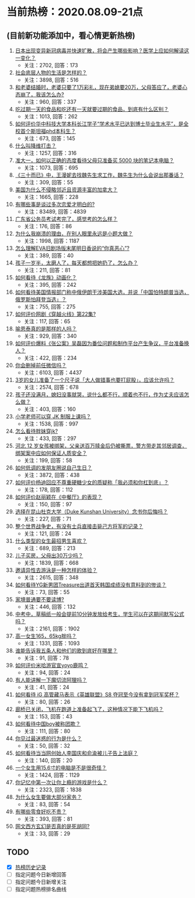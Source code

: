 # 当前热榜：2020.08.09-21点
## (目前新功能添加中，看心情更新热榜)
1. [日本出现变异新冠病毒并快速扩散，将会产生哪些影响？医学上应如何解读这一变化？](https://www.zhihu.com/question/412985012)
    * 关注：2702, 回答：173
2. [社会底层人物的生活是怎样的？](https://www.zhihu.com/question/300318574)
    * 关注：3898, 回答：516
3. [和老婆结婚时，老婆只要了1万彩礼，现在弟媳要20万，父母答应了，老婆心态崩了，我该怎么办?](https://www.zhihu.com/question/412575928)
    * 关注：960, 回答：337
4. [吃过期一天的食品和吃还有一天就要过期的食品，到底有什么区别？](https://www.zhihu.com/question/407597448)
    * 关注：1013, 回答：262
5. [如何评价华中科技大学本科长江学子“学术水平已达到博士毕业生水平”，是全校首个斯坦福phd本科生？](https://www.zhihu.com/question/412866461)
    * 关注：673, 回答：145
6. [什么叫降维打击？](https://www.zhihu.com/question/358755951)
    * 关注：1257, 回答：316
7. [准大一，如何以正确的态度看待父母只准备买 5000 块的笔记本电脑？](https://www.zhihu.com/question/412481856)
    * 关注：1073, 回答：695
8. [《三十而已》中，王漫妮去找魏先生求工作，魏先生为什么会说出那番话？](https://www.zhihu.com/question/411976062)
    * 关注：309, 回答：55
9. [美国为什么不侵略邻近且资源丰富的加拿大？](https://www.zhihu.com/question/21685448)
    * 关注：1665, 回答：228
10. [有哪些事是谈过多次恋爱才明白的?](https://www.zhihu.com/question/55783301)
    * 关注：83489, 回答：4839
11. [广东省公务员考试考完了，感觉考的怎么样？](https://www.zhihu.com/question/413039858)
    * 关注：176, 回答：86
12. [为什么我崩溃的理由，在别人眼里永远是小题大做？](https://www.zhihu.com/question/401394586)
    * 关注：1998, 回答：1187
13. [怎么理解EVA旧剧场版末尾明日香说的“你真恶心”?](https://www.zhihu.com/question/358233997)
    * 关注：389, 回答：40
14. [孩子一岁半，太磨人了，每天都想把她扔了，怎么办？](https://www.zhihu.com/question/412200219)
    * 关注：211, 回答：81
15. [如何看待《龙族》动画化？](https://www.zhihu.com/question/412835704)
    * 关注：395, 回答：242
16. [如何看待美国情报部门称中俄伊朗干涉美国大选，并说「中国怕特朗普当选，俄罗斯怕拜登当选」？](https://www.zhihu.com/question/412941416)
    * 关注：755, 回答：275
17. [如何评价网剧《穿越火线》第22集?](https://www.zhihu.com/question/412906839)
    * 关注：117, 回答：65
18. [喻恩泰真的是那样的人吗？](https://www.zhihu.com/question/403155554)
    * 关注：929, 回答：340
19. [如何评价爆料《张公案》吴磊因为番位问题和制作平台产生争议，平台准备换人？](https://www.zhihu.com/question/412831503)
    * 关注：422, 回答：234
20. [你会删掉前任微信吗？](https://www.zhihu.com/question/351664144)
    * 关注：6103, 回答：4437
21. [3岁的女儿准备了一个尺子说「大人做错事也要打屁股」，应该允许吗？](https://www.zhihu.com/question/403034146)
    * 关注：2574, 回答：678
22. [孩子还没满月，媳妇没事就哭，说什么都不行，顺着也不行，作为丈夫应该怎么做？](https://www.zhihu.com/question/411903191)
    * 关注：403, 回答：160
23. [小学老师可以穿 JK 制服上课吗？](https://www.zhihu.com/question/405497367)
    * 关注：1538, 回答：997
24. [怎么看待胖妹穿jk?](https://www.zhihu.com/question/402032067)
    * 关注：433, 回答：297
25. [河北 12 岁女孩被绑架，父亲送百万赎金后仍被撕票，警方带走其邻居调查，绑架案中应如何保证人质安全？](https://www.zhihu.com/question/413028905)
    * 关注：199, 回答：58
26. [如何低调的发朋友圈说自己生日？](https://www.zhihu.com/question/295349304)
    * 关注：3872, 回答：438
27. [如何评价杨迪回应不尊重硬糖少女的质疑称「我必须和你杠到底」？](https://www.zhihu.com/question/413004215)
    * 关注：178, 回答：112
28. [如何评价赵丽颖在《中餐厅》的表现？](https://www.zhihu.com/question/411431074)
    * 关注：150, 回答：97
29. [选择在昆山杜克大学（Duke Kunshan University）念书你后悔吗？](https://www.zhihu.com/question/395825084)
    * 关注：227, 回答：71
30. [整个世界战争史，有没有士兵直接击毙己方将军的记录？](https://www.zhihu.com/question/278660130)
    * 关注：121, 回答：24
31. [什么类型的女生最招男生喜欢？](https://www.zhihu.com/question/410755157)
    * 关注：689, 回答：213
32. [儿子买房，父母出30万少吗？](https://www.zhihu.com/question/412413830)
    * 关注：1839, 回答：668
33. [邀请异性去游泳是一种怎样的体验？](https://www.zhihu.com/question/33279261)
    * 关注：2615, 回答：348
34. [如何看待YG新男团Treasure出道首天韩国成绩没有意料到的惨谈？](https://www.zhihu.com/question/412801871)
    * 关注：73, 回答：55
35. [家境普通要不要读博?](https://www.zhihu.com/question/412030258)
    * 关注：446, 回答：132
36. [中考中，草稿纸一般会提前10分钟发放给考生，学生可以在这期间默写公式吗？](https://www.zhihu.com/question/408916334)
    * 关注：2161, 回答：1902
37. [高一女生165，65kg胖吗？](https://www.zhihu.com/question/410538865)
    * 关注：1331, 回答：1093
38. [谁能告诉我五条人和他们的歌到底好在哪里？](https://www.zhihu.com/question/412186771)
    * 关注：91, 回答：78
39. [如何评价米哈游官宣yoyo鹿鸣？](https://www.zhihu.com/question/412036073)
    * 关注：94, 回答：24
40. [有人能讲解一下魔切流阿狸吗？](https://www.zhihu.com/question/410465333)
    * 关注：41, 回答：24
41. [如何看待 iG 高管藏马表示《英雄联盟》S8 夺冠至今没有拿到冠军奖杯？](https://www.zhihu.com/question/412669004)
    * 关注：80, 回答：26
42. [廊桥已关闭，飞机在跑道上准备起飞了，这种情况下能下飞机吗？](https://www.zhihu.com/question/406679682)
    * 关注：153, 回答：43
43. [如何看待中国boy被称团欺？](https://www.zhihu.com/question/412713486)
    * 关注：111, 回答：80
44. [你见过最迷惑的行为是什么？](https://www.zhihu.com/question/340069751)
    * 关注：50, 回答：32
45. [如何看待当当网创始人李国庆和俞渝被儿子告上法庭？](https://www.zhihu.com/question/413097095)
    * 关注：140, 回答：20
46. [一个女生用15.6寸的电脑是不是很奇怪？](https://www.zhihu.com/question/402752355)
    * 关注：1424, 回答：1129
47. [你记忆中第一次让你上瘾的游戏是什么？](https://www.zhihu.com/question/405577246)
    * 关注：2323, 回答：1838
48. [为什么女生要做大部分家务？](https://www.zhihu.com/question/287441924)
    * 关注：83, 回答：54
49. [有哪些零食好吃不贵？](https://www.zhihu.com/question/354853141)
    * 关注：393, 回答：81
50. [网文西方玄幻是否真的是死胡同?](https://www.zhihu.com/question/412968410)
    * 关注：33, 回答：29
## TODO
* [x] [热榜历史记录](hot_history/AllHot.md)
* [ ] 指定问题今日新增回答
* [ ] 指定问题今日新增关注
* [ ] 指定问题热榜排名曲线

